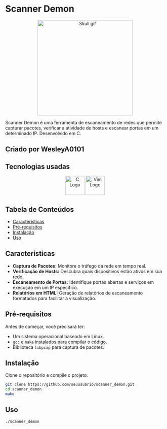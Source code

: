 # Scanner Demon

<div align="center">
  <img src="https://media0.giphy.com/media/l2JhnXnR5PvTOPjEs/giphy.webp?cid=790b7611t6cc3o6f93krq4axmx7az7muwsn2x5jo9548ioqh&ep=v1_gifs_search&rid=giphy.webp&ct=g" width="300" height="300" alt="Skull gif"/>
</div>

Scanner Demon é uma ferramenta de escaneamento de redes que permite capturar pacotes, verificar a atividade de hosts e escanear portas em um determinado IP. Desenvolvido em C.

## Criado por WesleyA0101

## Tecnologias usadas

<div align="center">
  <img src="https://icongr.am/devicon/c-original.svg?size=128&color=currentColor" alt="C Logo" width="60" height="60"/>
  <img src="https://icongr.am/devicon/vim-original.svg?size=128&color=currentColor" alt="Vim Logo" width="60" height="60"/>
</div>

## Tabela de Conteúdos

- [Características](#características)
- [Pré-requisitos](#pré-requisitos)
- [Instalação](#instalação)
- [Uso](#uso)

## Características

- **Captura de Pacotes:** Monitore o tráfego da rede em tempo real.
- **Verificação de Hosts:** Descubra quais dispositivos estão ativos em sua rede.
- **Escaneamento de Portas:** Identifique portas abertas e serviços em execução em um IP específico.
- **Relatórios em HTML:** Geração de relatórios de escaneamento formatados para facilitar a visualização.

## Pré-requisitos

Antes de começar, você precisará ter:

- Um sistema operacional baseado em Linux.
- `gcc` e `make` instalados para compilar o código.
- Biblioteca `libpcap` para captura de pacotes.

## Instalação

Clone o repositório e compile o projeto:

```bash
git clone https://github.com/seuusuario/scanner_demon.git
cd scanner_demon
make
```
## Uso

```bash
./scanner_demon
```

